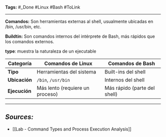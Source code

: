 **Tags:** #_Done 
#Linux #Bash #ToLink 
- - -

**Comandos:** Son herramientas externas al shell, usualmente ubicadas en /bin, /usr/bin, etc.

**Buildtin:** Son comandos internos del intérprete de Bash, más rápidos que los comandos externos.

**type**: muestra la naturaleza de un ejecutable 

| Categoría     | Comandos de Linux               | Comandos de Bash             |
| ------------- | ------------------------------- | ---------------------------- |
| **Tipo**      | Herramientas del sistema        | Built-ins del shell          |
| **Ubicación** | `/bin`, `/usr/bin`              | Internos del shell           |
| **Ejecución** | Más lento (requiere un proceso) | Más rápido (parte del shell) |
- - - 
## ***Sources:***
-  [[Lab - Command Types and Process Execution Analysis]]